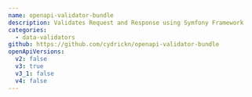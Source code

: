 ```yaml
---
name: openapi-validator-bundle
description: Validates Request and Response using Symfony Framework
categories:
  - data-validators
github: https://github.com/cydrickn/openapi-validator-bundle
openApiVersions:
  v2: false
  v3: true
  v3_1: false
  v4: false
---
```

